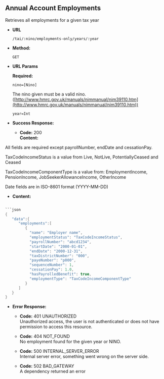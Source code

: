 Annual Account Employments
----
  Retrieves all employments for a given tax year
  
* **URL**

  `/tai/:nino/employments-only/years/:year`

* **Method:**
  
  `GET`
  
*  **URL Params**

   **Required:**
 
   `nino=[Nino]` 
   
   The nino given must be a valid nino. ([http://www.hmrc.gov.uk/manuals/nimmanual/nim39110.htm](http://www.hmrc.gov.uk/manuals/nimmanual/nim39110.htm))

   `year=Int`

* **Success Response:**

  * **Code:** 200 <br />
    **Content:**

All fields are required except payrollNumber, endDate and cessationPay.

TaxCodeIncomeStatus is a value from Live, NotLive, PotentiallyCeased and Ceased

TaxCodeIncomeComponentType is a value from: EmploymentIncome, PensionIncome, JobSeekerAllowanceIncome, OtherIncome

Date fields are in ISO-8601 format (YYYY-MM-DD)
  * **Content:**

```scala

```json
{
   "data":{
      "employments":[
         {
           "name": "Employer name",
           "employmentStatus": "TaxCodeIncomeStatus",
           "payrollNumber": "abcd1234",
           "startDate": "2000-01-01",
           "endDate": "2000-12-31",
           "taxDistrictNumber": "000",
           "payeNumber": "p000",
           "sequenceNumber": 1,
           "cessationPay": 1.0,
           "hasPayrolledBenefit": true,
           "employmentType": "TaxCodeIncomeComponentType"
         }
      ]
   }
}
```
 
* **Error Response:**

  * **Code:** 401 UNAUTHORIZED <br />
    Unauthorized access, the user is not authenticated or does not have permission to access this resource. <br />

  * **Code:** 404 NOT_FOUND <br />
    No employment found for the given year or NINO.<br />
  
  * **Code:** 500 INTERNAL_SERVER_ERROR <br />
    Internal server error, something went wrong on the server side. <br />

  * **Code:** 502 BAD_GATEWAY <br />
    A dependency returned an error <br />
